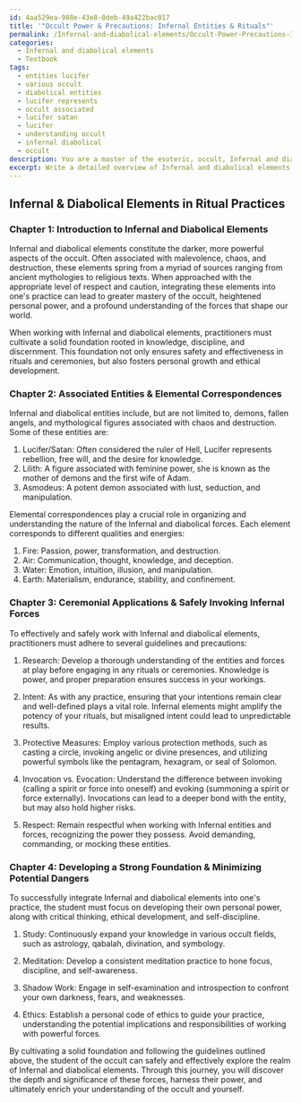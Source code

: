 ```yaml
---
id: 4aa529ea-988e-43e8-8deb-49a422bac017
title: '"Occult Power & Precautions: Infernal Entities & Rituals"'
permalink: /Infernal-and-diabolical-elements/Occult-Power-Precautions-Infernal-Entities-Rituals/
categories:
  - Infernal and diabolical elements
  - Textbook
tags:
  - entities lucifer
  - various occult
  - diabolical entities
  - lucifer represents
  - occult associated
  - lucifer satan
  - lucifer
  - understanding occult
  - infernal diabolical
  - occult
description: You are a master of the esoteric, occult, Infernal and diabolical elements and education, you have written many textbooks on the subject in ways that provide students with rich and deep understanding of the subject. You are being asked to write textbook-like sections on a topic and you do it with full context, explainability, and reliability in accuracy to the true facts of the topic at hand, in a textbook style that a student would easily be able to learn from, in a rich, engaging, and contextual way. Always include relevant context (such as formulas and history), related concepts, and in a way that someone can gain deep insights from.
excerpt: Write a detailed overview of Infernal and diabolical elements within the context of a grimoire, focusing on their role in ritual practices, symbolism, and the manifestation of power. Include information on their associated entities, elemental correspondences, and ceremonial applications, as well as methods for safely invoking and utilizing these forces. Provide guidance for a student of the occult on how to develop a strong foundation in working with Infernal and diabolical elements, while ensuring proper respect and caution to minimize potential dangers.
---
```


## Infernal & Diabolical Elements in Ritual Practices

### Chapter 1: Introduction to Infernal and Diabolical Elements

Infernal and diabolical elements constitute the darker, more powerful aspects of the occult. Often associated with malevolence, chaos, and destruction, these elements spring from a myriad of sources ranging from ancient mythologies to religious texts. When approached with the appropriate level of respect and caution, integrating these elements into one's practice can lead to greater mastery of the occult, heightened personal power, and a profound understanding of the forces that shape our world.

When working with Infernal and diabolical elements, practitioners must cultivate a solid foundation rooted in knowledge, discipline, and discernment. This foundation not only ensures safety and effectiveness in rituals and ceremonies, but also fosters personal growth and ethical development.

### Chapter 2: Associated Entities & Elemental Correspondences

Infernal and diabolical entities include, but are not limited to, demons, fallen angels, and mythological figures associated with chaos and destruction. Some of these entities are:

1. Lucifer/Satan: Often considered the ruler of Hell, Lucifer represents rebellion, free will, and the desire for knowledge.
2. Lilith: A figure associated with feminine power, she is known as the mother of demons and the first wife of Adam.
3. Asmodeus: A potent demon associated with lust, seduction, and manipulation.

Elemental correspondences play a crucial role in organizing and understanding the nature of the Infernal and diabolical forces. Each element corresponds to different qualities and energies:

1. Fire: Passion, power, transformation, and destruction.
2. Air: Communication, thought, knowledge, and deception.
3. Water: Emotion, intuition, illusion, and manipulation.
4. Earth: Materialism, endurance, stability, and confinement.

### Chapter 3: Ceremonial Applications & Safely Invoking Infernal Forces

To effectively and safely work with Infernal and diabolical elements, practitioners must adhere to several guidelines and precautions:

1. Research: Develop a thorough understanding of the entities and forces at play before engaging in any rituals or ceremonies. Knowledge is power, and proper preparation ensures success in your workings.

2. Intent: As with any practice, ensuring that your intentions remain clear and well-defined plays a vital role. Infernal elements might amplify the potency of your rituals, but misaligned intent could lead to unpredictable results.

3. Protective Measures: Employ various protection methods, such as casting a circle, invoking angelic or divine presences, and utilizing powerful symbols like the pentagram, hexagram, or seal of Solomon.

4. Invocation vs. Evocation: Understand the difference between invoking (calling a spirit or force into oneself) and evoking (summoning a spirit or force externally). Invocations can lead to a deeper bond with the entity, but may also hold higher risks.

5. Respect: Remain respectful when working with Infernal entities and forces, recognizing the power they possess. Avoid demanding, commanding, or mocking these entities.

### Chapter 4: Developing a Strong Foundation & Minimizing Potential Dangers

To successfully integrate Infernal and diabolical elements into one's practice, the student must focus on developing their own personal power, along with critical thinking, ethical development, and self-discipline.

1. Study: Continuously expand your knowledge in various occult fields, such as astrology, qabalah, divination, and symbology.

2. Meditation: Develop a consistent meditation practice to hone focus, discipline, and self-awareness.

3. Shadow Work: Engage in self-examination and introspection to confront your own darkness, fears, and weaknesses.

4. Ethics: Establish a personal code of ethics to guide your practice, understanding the potential implications and responsibilities of working with powerful forces.

By cultivating a solid foundation and following the guidelines outlined above, the student of the occult can safely and effectively explore the realm of Infernal and diabolical elements. Through this journey, you will discover the depth and significance of these forces, harness their power, and ultimately enrich your understanding of the occult and yourself.
